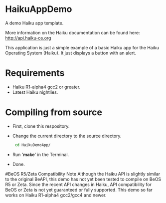HaikuAppDemo
============

A demo Haiku app template.
 
More information on the Haiku documentation can be found here: http://api.haiku-os.org  

This application is just a simple example of a basic Haiku app for the Haiku Operating System (Haiku). It just displays a button with an alert.

Requirements
=============
* Haiku R1-alpha4 gcc2 or greater.
* Latest Haiku nightlies.

Compiling from source
======================

* First, clone this respository.
* Change the current directory to the source directory.
  ```bash
   cd HaikuDemoApp/
  ```

* Run '**make**' in the Terminal.
* Done.

#BeOS R5/Zeta Compatibility Note
Although the Haiku API is slightly similar to the original BeAPI, this demo has not yet been tested to compile on BeOS R5 or Zeta. Since the recent API changes in Haiku, API compatibility for BeOS or Zeta is not yet guaranteed or fully supported. This demo so far works on Haiku R1-alpha4 gcc2/gcc4 and newer.
